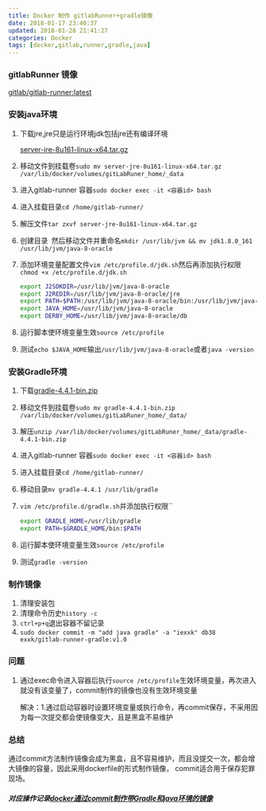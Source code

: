 ```yaml
---
title: Docker 制作 gitlabRunner+gradle镜像
date: 2018-01-17 23:40:37
updated: 2018-01-28 21:41:27categories: Docker
tags: [docker,gitlab,runner,gradle,java]
---
```

### gitlabRunner 镜像

[gitlab/gitlab-runner:latest]()

### 安装java环境

1. 下载jre,jre只是运行环境jdk包括jre还有编译环境

   [server-jre-8u161-linux-x64.tar.gz](http://www.oracle.com/technetwork/java/javase/downloads/index.html)

2. 移动文件到挂载卷`sudo mv server-jre-8u161-linux-x64.tar.gz  /var/lib/docker/volumes/gitLabRuner_home/_data`

3. 进入gitlab-runner 容器`sudo docker exec -it <容器id> bash`

4. 进入挂载目录`cd /home/gitlab-runner/`

5. 解压文件`tar zxvf server-jre-8u161-linux-x64.tar.gz`

6. 创建目录` `然后移动文件并重命名`mkdir /usr/lib/jvm && mv jdk1.8.0_161 /usr/lib/jvm/java-8-oracle`

7. 添加环境变量配置文件`vim /etc/profile.d/jdk.sh`然后再添加执行权限`chmod +x /etc/profile.d/jdk.sh`

   ```sh
   export J2SDKDIR=/usr/lib/jvm/java-8-oracle
   export J2REDIR=/usr/lib/jvm/java-8-oracle/jre
   export PATH=$PATH:/usr/lib/jvm/java-8-oracle/bin:/usr/lib/jvm/java-8-oracle/db/bin:/usr/lib/jvm/java-8-oracle/jre/bin
   export JAVA_HOME=/usr/lib/jvm/java-8-oracle
   export DERBY_HOME=/usr/lib/jvm/java-8-oracle/db
   ```

8. 运行脚本使环境变量生效`source /etc/profile`

9. 测试`echo $JAVA_HOME`输出`/usr/lib/jvm/java-8-oracle`或者`java -version`

### 安装Gradle环境

1. 下载[gradle-4.4.1-bin.zip](https://gradle.org/releases/)

2. 移动文件到挂载卷`sudo mv gradle-4.4.1-bin.zip /var/lib/docker/volumes/gitLabRuner_home/_data/`

3. 解压`unzip /var/lib/docker/volumes/gitLabRuner_home/_data/gradle-4.4.1-bin.zip`

4. 进入gitlab-runner 容器`sudo docker exec -it <容器id> bash`

5. 进入挂载目录`cd /home/gitlab-runner/`

6. 移动目录`mv gradle-4.4.1 /usr/lib/gradle `

7. `vim /etc/profile.d/gradle.sh`并添加执行权限``

   ```sh
   export GRADLE_HOME=/usr/lib/gradle 
   export PATH=$GRADLE_HOME/bin:$PATH
   ```

8. 运行脚本使环境变量生效`source /etc/profile`

9. 测试`gradle -version`

### 制作镜像

1. 清理安装包
2. 清理命令历史`history -c`
3. `ctrl+p+q`退出容器不留记录 
4. `sudo docker commit -m "add java gradle" -a "iexxk" db38 exxk/gitlab-runner-gradle:v1.0`



### 问题

1. 通过exec命令进入容器后执行`source /etc/profile`生效环境变量，再次进入就没有该变量了，commit制作的镜像也没有生效环境变量

   解决：1.通过启动容器时设置环境变量或执行命令，再commit保存，不采用因为每一次提交都会使镜像变大，且是黑盒不易维护

### 总结

通过commit方法制作镜像会成为黑盒，且不容易维护，而且没提交一次，都会增大镜像的容量，因此采用dockerfile的形式制作镜像， commit适合用于保存犯罪现场。

##### 对应操作记录[docker通过commit制作带Gradle和java环境的镜像](https://jingyan.baidu.com/article/af9f5a2d704e6343140a45e6.html)